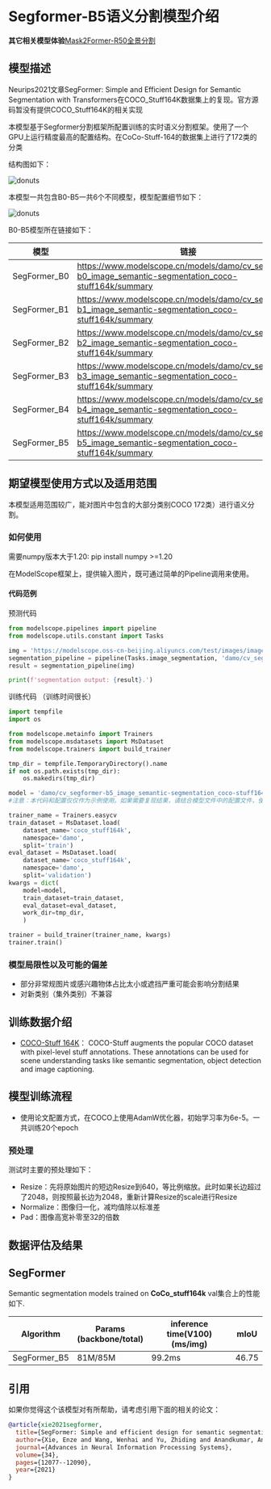 
# Segformer-B5语义分割模型介绍

**其它相关模型体验**[Mask2Former-R50全景分割](https://www.modelscope.cn/models/damo/cv_r50_panoptic-segmentation_cocopan/summary) 

## 模型描述
Neurips2021文章SegFormer: Simple and Efficient Design for Semantic Segmentation with Transformers在COCO_Stuff164K数据集上的复现。官方源码暂没有提供COCO_Stuff164K的相关实现

本模型基于Segformer分割框架所配置训练的实时语义分割框架。使用了一个GPU上运行精度最高的配置结构。在CoCo-Stuff-164的数据集上进行了172类的分类

结构图如下：

<p align="left">
    <img src="description/framework.png" alt="donuts" />
  
本模型一共包含B0-B5一共6个不同模型，模型配置细节如下：

<p align="left">
    <img src="description/details.png" alt="donuts" />

B0-B5模型所在链接如下：

| 模型  |  链接                           | 
| ---------- |  ------------------------ | 
| SegFormer_B0 | https://www.modelscope.cn/models/damo/cv_segformer-b0_image_semantic-segmentation_coco-stuff164k/summary |
| SegFormer_B1 | https://www.modelscope.cn/models/damo/cv_segformer-b1_image_semantic-segmentation_coco-stuff164k/summary |
| SegFormer_B2 | https://www.modelscope.cn/models/damo/cv_segformer-b2_image_semantic-segmentation_coco-stuff164k/summary |
| SegFormer_B3 | https://www.modelscope.cn/models/damo/cv_segformer-b3_image_semantic-segmentation_coco-stuff164k/summary |
| SegFormer_B4 | https://www.modelscope.cn/models/damo/cv_segformer-b4_image_semantic-segmentation_coco-stuff164k/summary |
| SegFormer_B5 | https://www.modelscope.cn/models/damo/cv_segformer-b5_image_semantic-segmentation_coco-stuff164k/summary |

## 期望模型使用方式以及适用范围

本模型适用范围较广，能对图片中包含的大部分类别COCO 172类）进行语义分割。


### 如何使用
需要numpy版本大于1.20:  pip install numpy >=1.20

在ModelScope框架上，提供输入图片，既可通过简单的Pipeline调用来使用。


#### 代码范例

预测代码

```python
from modelscope.pipelines import pipeline
from modelscope.utils.constant import Tasks

img = 'https://modelscope.oss-cn-beijing.aliyuncs.com/test/images/image_semantic_segmentation.jpg'
segmentation_pipeline = pipeline(Tasks.image_segmentation, 'damo/cv_segformer-b5_image_semantic-segmentation_coco-stuff164k')
result = segmentation_pipeline(img)

print(f'segmentation output: {result}.')
```

训练代码 （训练时间很长）
```python
import tempfile
import os

from modelscope.metainfo import Trainers
from modelscope.msdatasets import MsDataset
from modelscope.trainers import build_trainer

tmp_dir = tempfile.TemporaryDirectory().name
if not os.path.exists(tmp_dir):
    os.makedirs(tmp_dir)

model = 'damo/cv_segformer-b5_image_semantic-segmentation_coco-stuff164k'
#注意：本代码和配置仅仅作为示例使用。如果需要复现结果，请结合模型文件中的配置文件，使用8卡并行方式复现

trainer_name = Trainers.easycv
train_dataset = MsDataset.load(
    dataset_name='coco_stuff164k',
    namespace='damo',
    split='train') 
eval_dataset = MsDataset.load(
    dataset_name='coco_stuff164k',
    namespace='damo',
    split='validation') 
kwargs = dict(
    model=model,
    train_dataset=train_dataset,
    eval_dataset=eval_dataset,
    work_dir=tmp_dir,
    )

trainer = build_trainer(trainer_name, kwargs)
trainer.train()
```


### 模型局限性以及可能的偏差

- 部分非常规图片或感兴趣物体占比太小或遮挡严重可能会影响分割结果
- 对新类别（集外类别）不兼容

## 训练数据介绍

- [COCO-Stuff 164K](https://github.com/nightrome/cocostuff)： COCO-Stuff augments the popular COCO dataset with pixel-level stuff annotations. These annotations can be used for scene understanding tasks like semantic segmentation, object detection and image captioning.


## 模型训练流程

- 使用论文配置方式，在COCO上使用AdamW优化器，初始学习率为6e-5。一共训练20个epoch

### 预处理

测试时主要的预处理如下：
- Resize：先将原始图片的短边Resize到640，等比例缩放。此时如果长边超过了2048，则按照最长边为2048，重新计算Resize的scale进行Resize
- Normalize：图像归一化，减均值除以标准差
- Pad：图像高宽补零至32的倍数

## 数据评估及结果

## SegFormer

Semantic segmentation models trained on **CoCo_stuff164k** val集合上的性能如下.

| Algorithm  |  Params<br/>(backbone/total)                            | inference time(V100)<br/>(ms/img)                    |mIoU |
| ---------- |  ------------------------ | ------------------------------------------------------------ | ------------------------------------------------------------ |
| SegFormer_B5 | 81M/85M | 99.2ms |  46.75               |


## 引用
如果你觉得这个该模型对有所帮助，请考虑引用下面的相关的论文：

```BibTeX
@article{xie2021segformer,
  title={SegFormer: Simple and efficient design for semantic segmentation with transformers},
  author={Xie, Enze and Wang, Wenhai and Yu, Zhiding and Anandkumar, Anima and Alvarez, Jose M and Luo, Ping},
  journal={Advances in Neural Information Processing Systems},
  volume={34},
  pages={12077--12090},
  year={2021}
}
```


